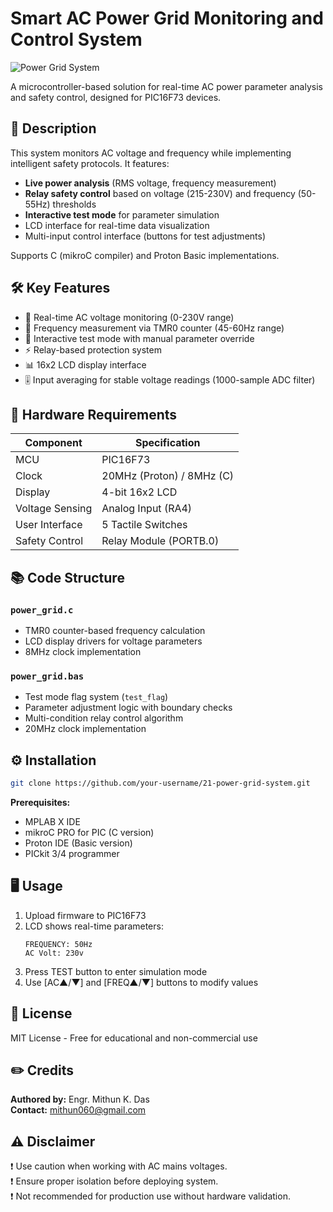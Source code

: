 # Smart AC Power Grid Monitoring and Control System

![Power Grid System](https://via.placeholder.com/800x400.png?text=Power+Grid+Monitoring+System)

A microcontroller-based solution for real-time AC power parameter analysis and safety control, designed for PIC16F73 devices.

## 📑 Description
This system monitors AC voltage and frequency while implementing intelligent safety protocols. It features:
- **Live power analysis** (RMS voltage, frequency measurement)
- **Relay safety control** based on voltage (215-230V) and frequency (50-55Hz) thresholds
- **Interactive test mode** for parameter simulation
- LCD interface for real-time data visualization
- Multi-input control interface (buttons for test adjustments)

Supports C (mikroC compiler) and Proton Basic implementations.

## 🛠 Key Features
- 🔌 Real-time AC voltage monitoring (0-230V range)
- 📶 Frequency measurement via TMR0 counter (45-60Hz range)
- 🧪 Interactive test mode with manual parameter override
- ⚡ Relay-based protection system
- 📊 16x2 LCD display interface
- 🎚️ Input averaging for stable voltage readings (1000-sample ADC filter)

## 🔧 Hardware Requirements
| Component          | Specification              |
|---------------------|---------------------------|
| MCU                 | PIC16F73                  |
| Clock               | 20MHz (Proton) / 8MHz (C) |
| Display             | 4-bit 16x2 LCD            |
| Voltage Sensing     | Analog Input (RA4)        |
| User Interface      | 5 Tactile Switches        |
| Safety Control      | Relay Module (PORTB.0)    |

## 📚 Code Structure
### `power_grid.c`
- TMR0 counter-based frequency calculation
- LCD display drivers for voltage parameters
- 8MHz clock implementation

### `power_grid.bas`
- Test mode flag system (`test_flag`)
- Parameter adjustment logic with boundary checks
- Multi-condition relay control algorithm
- 20MHz clock implementation

## ⚙️ Installation
```bash
git clone https://github.com/your-username/21-power-grid-system.git
```
**Prerequisites:**
- MPLAB X IDE
- mikroC PRO for PIC (C version)
- Proton IDE (Basic version)
- PICkit 3/4 programmer

## 🖥️ Usage
1. Upload firmware to PIC16F73
2. LCD shows real-time parameters:
   ```
   FREQUENCY: 50Hz
   AC Volt: 230v
   ```
3. Press TEST button to enter simulation mode
4. Use [AC▲/▼] and [FREQ▲/▼] buttons to modify values

## 📄 License
MIT License - Free for educational and non-commercial use

## ✏️ Credits
**Authored by:** Engr. Mithun K. Das  
**Contact:** [mithun060@gmail.com](mailto:mithun060@gmail.com)

## ⚠️ Disclaimer
❗ Use caution when working with AC mains voltages.  
❗ Ensure proper isolation before deploying system.  
❗ Not recommended for production use without hardware validation.